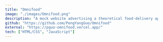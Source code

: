 ```yaml
---
title: "Omnifood"
image: "./images/Omnifood.png"
description: "A mock website advertising a theoretical food-delivery app."
github: "https://github.com/PengYangGuo/Omnifood"
external: "https://pguo-omnifood.vercel.app/"
tech: ["HTML/CSS", "JavaScript"]
---
```

